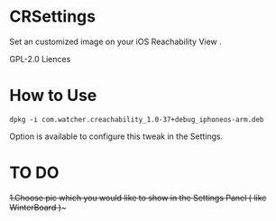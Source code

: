 # CRSettings

 Set an customized image on your iOS Reachability View .
 
 GPL-2.0 Liences
 
# How to Use
```
dpkg -i com.watcher.creachability_1.0-37+debug_iphoneos-arm.deb
```

Option is available to configure this tweak in the Settings.
 
# TO DO

~~1.Choose pic which you would like to show in the Settings Panel ( like WinterBoard )~~~

